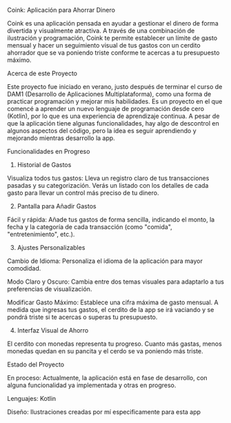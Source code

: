 Coink: Aplicación para Ahorrar Dinero

Coink es una aplicación pensada en ayudar a gestionar el dinero de forma divertida y visualmente atractiva. A través de una combinación de ilustración y programación, Coink te permite establecer un límite de gasto mensual y hacer un seguimiento visual de tus gastos con un cerdito ahorrador que se va poniendo triste conforme te acercas a tu presupuesto máximo.

Acerca de este Proyecto

Este proyecto fue iniciado en verano, justo después de terminar el curso de DAM1 (Desarrollo de Aplicaciones Multiplataforma), como una forma de practicar programación y mejorar mis habilidades. Es un proyecto en el que comencé a aprender un nuevo lenguaje de programación desde cero (Kotlin), por lo que es una experiencia de aprendizaje continua. A pesar de que la aplicación tiene algunas funcionalidades, hay algo de descontrol en algunos aspectos del código, pero la idea es seguir aprendiendo y mejorando mientras desarrollo la app.

Funcionalidades en Progreso 
1. Historial de Gastos 

Visualiza todos tus gastos: Lleva un registro claro de tus transacciones pasadas y su categorización. Verás un listado con los detalles de cada gasto para llevar un control más preciso de tu dinero.

2. Pantalla para Añadir Gastos

Fácil y rápida: Añade tus gastos de forma sencilla, indicando el monto, la fecha y la categoría de cada transacción (como "comida", "entretenimiento", etc.).

3. Ajustes Personalizables

Cambio de Idioma: Personaliza el idioma de la aplicación para mayor comodidad.

Modo Claro y Oscuro: Cambia entre dos temas visuales para adaptarlo a tus preferencias de visualización.

Modificar Gasto Máximo: Establece una cifra máxima de gasto mensual. A medida que ingresas tus gastos, el cerdito de la app se irá vaciando y se pondrá triste si te acercas o superas tu presupuesto.

4. Interfaz Visual de Ahorro

El cerdito con monedas representa tu progreso. Cuanto más gastas, menos monedas quedan en su pancita y el cerdo se va poniendo más triste.

Estado del Proyecto

En proceso: Actualmente, la aplicación está en fase de desarrollo, con alguna funcionalidad ya implementada y otras en progreso.


Lenguajes:  Kotlin

Diseño: Ilustraciones creadas por mí especificamente para esta app
